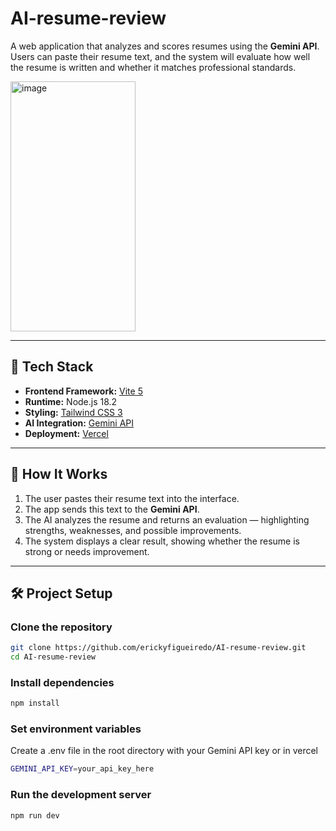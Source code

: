 # AI-resume-review

A web application that analyzes and scores resumes using the **Gemini API**.  
Users can paste their resume text, and the system will evaluate how well the resume is written and whether it matches professional standards.

<img width="200" height="400" alt="image" src="https://github.com/user-attachments/assets/29611273-9e21-40e9-8b3f-e88050974d1c" />

---

## 🚀 Tech Stack

- **Frontend Framework:** [Vite 5](https://vitejs.dev/)
- **Runtime:** Node.js 18.2  
- **Styling:** [Tailwind CSS 3](https://tailwindcss.com/)
- **AI Integration:** [Gemini API](https://ai.google.dev/)
- **Deployment:** [Vercel](https://vercel.com/)

---

## 🧠 How It Works

1. The user pastes their resume text into the interface.  
2. The app sends this text to the **Gemini API**.  
3. The AI analyzes the resume and returns an evaluation — highlighting strengths, weaknesses, and possible improvements.  
4. The system displays a clear result, showing whether the resume is strong or needs improvement.

---

## 🛠️ Project Setup

### Clone the repository
```bash
git clone https://github.com/erickyfigueiredo/AI-resume-review.git
cd AI-resume-review
```

### Install dependencies
```bash
npm install
```

### Set environment variables
Create a .env file in the root directory with your Gemini API key or in vercel
```bash
GEMINI_API_KEY=your_api_key_here
```
### Run the development server
```bash
npm run dev
